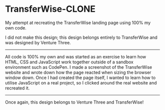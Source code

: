 # TransferWise-CLONE
My attempt at recreating the TransferWise landing page using 100% my own code.

I did not make this design; this design belongs entirely to TransferWise and was designed by Venture Three.

----------

All code is 100% my own and was started as an exercise to learn how HTML, CSS and JavaScript work together outside of a sandbox environment such as CodePen.
I made a screenshot of the TransferWise website and wrote down how the page reacted when sizing the browser window down.
Once I had created the page itself, I wanted to learn how to utilise JavaScript on a real project, so I clicked around the real website and recreated it.

----------

Once again, this design belongs to Venture Three and TransferWise!
